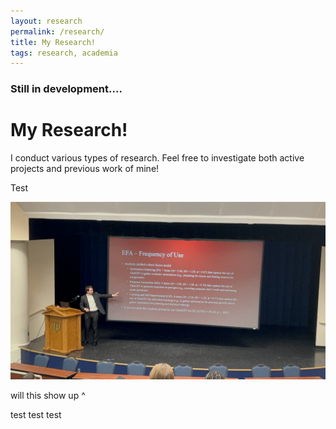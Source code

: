 ```yaml
---
layout: research
permalink: /research/
title: My Research!
tags: research, academia
---
```


### Still in development....

<h1>My Research!</h1>

I conduct various types of research. Feel free to investigate both
active projects and previous work of mine!

Test

![Alt text](/images/research/ops.jpg "a title")

will this show up ^


test test test